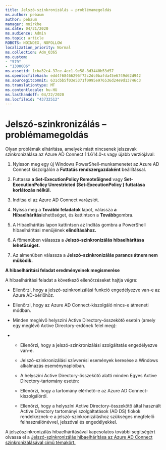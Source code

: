 ```yaml
---
title: Jelszó-szinkronizálás – problémamegoldás
ms.author: pebaum
author: pebaum
manager: mnirkhe
ms.date: 04/21/2020
ms.audience: Admin
ms.topic: article
ROBOTS: NOINDEX, NOFOLLOW
localization_priority: Normal
ms.collection: Adm_O365
ms.custom:
- "579"
- "1300006"
ms.assetid: 1cba32c4-37ce-4ec1-9e58-8d3440b53d57
ms.openlocfilehash: edd4f68466296f72c2dc0bafda45e6749d62d942
ms.sourcegitcommit: 631cbb5f03e5371f0995e976536d24e9d13746c3
ms.translationtype: MT
ms.contentlocale: hu-HU
ms.lasthandoff: 04/22/2020
ms.locfileid: "43732512"
---
```

# <a name="troubleshoot-password-synchronization"></a>Jelszó-szinkronizálás – problémamegoldás

Olyan problémák elhárítása, amelyek miatt nincsenek jelszavak szinkronizálása az Azure AD Connect 1.1.614.0-s vagy újabb verziójával:
  
1. Nyisson meg egy új Windows PowerShell-munkamenetet az Azure AD Connect kiszolgálón a **Futtatás rendszergazdaként** beállítással.

2. Futtassa **a Set-ExecutionPolicy RemoteSigned** vagy **Set-ExecutionPolicy Unrestricted (Set-ExecutionPolicy ) futtatása korlátozás nélkül.**

3. Indítsa el az Azure AD Connect varázslót.

4. Nyissa meg a **További feladatok** lapot, válassza **a Hibaelhárítás**lehetőséget, és kattintson a **Tovább**gombra.

5. A Hibaelhárítás lapon kattintson az Indítás gombra a PowerShell hibaelhárítási menüjének **elindításához.**

6. A főmenüben válassza a **Jelszó-szinkronizálás hibaelhárítása lehetőséget.**

7. Az almenüben válassza a **Jelszó-szinkronizálás parancs átnem nem működik.**

**A hibaelhárítási feladat eredményeinek megismerése**
  
A hibaelhárítási feladat a következő ellenőrzéseket hajtja végre:
  
- Ellenőrzi, hogy a jelszó-szinkronizálási funkció engedélyezve van-e az Azure AD-bérlőhöz.

- Ellenőrzi, hogy az Azure AD Connect-kiszolgáló nincs-e átmeneti módban.

- Minden meglévő helyszíni Active Directory-összekötő esetén (amely egy meglévő Active Directory-erdőnek felel meg):

- 
  - Ellenőrzi, hogy a jelszó-szinkronizálási szolgáltatás engedélyezve van-e.

  - Jelszó-szinkronizálási szívverési események keresése a Windows alkalmazás eseménynaplóiban.

  - A helyszíni Active Directory-összekötő alatti minden Egyes Active Directory-tartomány esetén:

  - Ellenőrzi, hogy a tartomány elérhető-e az Azure AD Connect-kiszolgálóról.

  - Ellenőrzi, hogy a helyszíni Active Directory-összekötő által használt Active Directory tartományi szolgáltatások (AD DS) fiókok rendelkeznek-e a jelszó-szinkronizáláshoz szükséges megfelelő felhasználónévvel, jelszóval és engedélyekkel.

A jelszószinkronizálás hibaelhárításával kapcsolatos további segítségért olvassa el a [Jelszó-szinkronizálás hibaelhárítása az Azure AD Connect szinkronizálásával című témakört.](https://docs.microsoft.com/azure/active-directory/connect/active-directory-aadconnectsync-troubleshoot-password-synchronization)
  